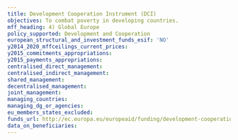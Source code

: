 ```yaml
---
title: Development Cooperation Instrument (DCI)
objectives: To combat poverty in developing countries.
mff_heading: 4) Global Europe
policy_supported: Development and Cooperation
european_structural_and_investment_funds_esif: 'NO'
y2014_2020_mffceilings_current_prices: 
y2015_commitments_appropriations: 
y2015_payments_appropriations: 
centralised_direct_management: 
centralised_indirect_management: 
shared_management: 
decentralised_management: 
joint_management: 
managing_countries: 
managing_dg_or_agencies: 
eu_members_states_excluded: 
funds_url: http://ec.europa.eu/europeaid/funding/development-cooperation-instrument-dci_en
data_on_beneficiaries: 
---
```

